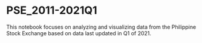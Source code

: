 # PSE_2011-2021Q1
This notebook focuses on analyzing and visualizing data from the Philippine Stock Exchange based on data last updated in Q1 of 2021.

